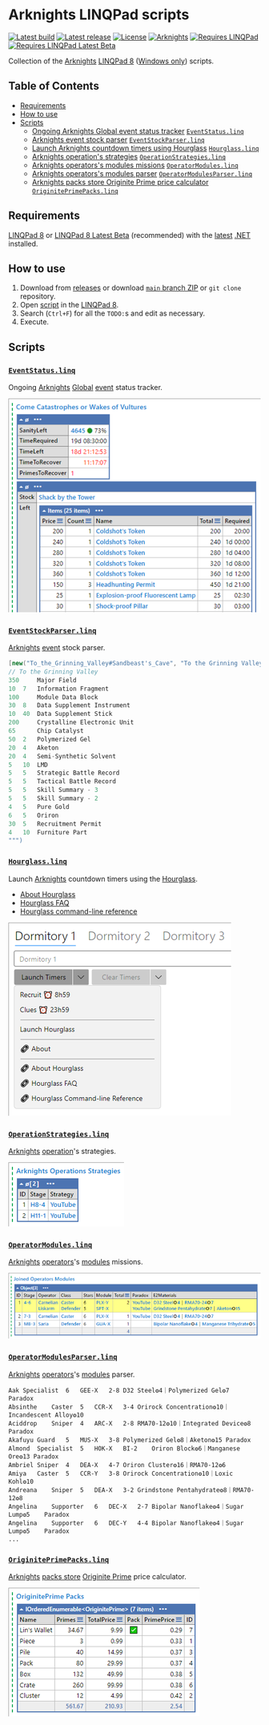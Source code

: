 ﻿# Arknights LINQPad scripts

[![Latest build](https://github.com/i2van/ArknightsLINQPad/workflows/build/badge.svg)](https://github.com/i2van/ArknightsLINQPad/actions)
[![Latest release](https://img.shields.io/github/downloads/i2van/ArknightsLINQPad/total.svg)](https://github.com/i2van/ArknightsLINQPad/releases/latest)
[![License](https://img.shields.io/badge/license-MIT-orange)](https://opensource.org/licenses/MIT)
[![Arknights](https://img.shields.io/badge/arknights-wiki-black)](https://arknights.wiki.gg)
[![Requires LINQPad](https://img.shields.io/badge/requires-linqpad%208-teal)](https://www.linqpad.net/Download.aspx)
[![Requires LINQPad Latest Beta](https://img.shields.io/badge/recommended-linqpad%208%20beta-blue)](https://www.linqpad.net/LINQPad8.aspx#beta)

Collection of the [Arknights](https://arknights.wiki.gg) [LINQPad 8](https://www.linqpad.net) ([Windows only](https://forum.linqpad.net/discussion/1983/roadmap-for-cross-platform-ubuntu-linux)) scripts.

## Table of Contents ##

* [Requirements](#requirements)
* [How to use](#how-to-use)
* [Scripts](#scripts)
  * [Ongoing Arknights Global event status tracker](#eventstatuslinq) [`EventStatus.linq`](https://github.com/i2van/ArknightsLINQPad/blob/main/EventStatus.linq)
  * [Arknights event stock parser](#eventstockparserlinq) [`EventStockParser.linq`](https://github.com/i2van/ArknightsLINQPad/blob/main/EventStockParser.linq)
  * [Launch Arknights countdown timers using Hourglass](#hourglasslinq) [`Hourglass.linq`](https://github.com/i2van/ArknightsLINQPad/blob/main/Hourglass.linq)
  * [Arknights operation's strategies](#operationstrategieslinq) [`OperationStrategies.linq`](https://github.com/i2van/ArknightsLINQPad/blob/main/OperationStrategies.linq)
  * [Arknights operators's modules missions](#operatormoduleslinq) [`OperatorModules.linq`](https://github.com/i2van/ArknightsLINQPad/blob/main/OperatorModules.linq)
  * [Arknights operators's modules parser](#operatormodulesparserlinq) [`OperatorModulesParser.linq`](https://github.com/i2van/ArknightsLINQPad/blob/main/OperatorModulesParser.linq)
  * [Arknights packs store Originite Prime price calculator](#originiteprimepackslinq) [`OriginitePrimePacks.linq`](https://github.com/i2van/ArknightsLINQPad/blob/main/OriginitePrimePacks.linq)

## Requirements

[LINQPad 8](https://www.linqpad.net/Download.aspx) or [LINQPad 8 Latest Beta](https://www.linqpad.net/LINQPad8.aspx#beta) (recommended) with the [latest](https://dotnet.microsoft.com/en-us/download/dotnet/latest) [.NET](https://dotnet.microsoft.com/en-us/download/dotnet) installed.

## How to use

1. Download from [releases](https://github.com/i2van/ArknightsLINQPad/releases) or download [`main` branch ZIP](https://github.com/i2van/ArknightsLINQPad/archive/refs/heads/main.zip) or `git clone` repository.
2. Open [script](#scripts) in the [LINQPad 8](https://www.linqpad.net/Download.aspx).
3. Search (`Ctrl+F`) for all the `TODO:`s and edit as necessary.
4. Execute.

## Scripts

### [`EventStatus.linq`](https://github.com/i2van/ArknightsLINQPad/blob/main/EventStatus.linq)

Ongoing [Arknights](https://arknights.wiki.gg) [Global](https://arknights.wiki.gg/wiki/Arknights#Global) [event](https://arknights.wiki.gg/wiki/Event) status tracker.

![EventStatus.linq](img/EventStatus.png)

### [`EventStockParser.linq`](https://github.com/i2van/ArknightsLINQPad/blob/main/EventStockParser.linq)

[Arknights](https://arknights.wiki.gg) [event](https://arknights.wiki.gg/wiki/Event) stock parser.

```csharp
[new("To_the_Grinning_Valley#Sandbeast's_Cave", "To the Grinning Valley", "Spicy_Bottletree_Sap")] = new("""
// To the Grinning Valley
350		Major Field
10	7	Information Fragment
100		Module Data Block
30	8	Data Supplement Instrument
10	40	Data Supplement Stick
200		Crystalline Electronic Unit
65		Chip Catalyst
50	2	Polymerized Gel
20	4	Aketon
20	4	Semi-Synthetic Solvent
5	10	LMD
5	5	Strategic Battle Record
5	5	Tactical Battle Record
5	5	Skill Summary - 3
5	5	Skill Summary - 2
4	5	Pure Gold
6	5	Oriron
30	5	Recruitment Permit
4	10	Furniture Part
""")
```

### [`Hourglass.linq`](https://github.com/i2van/ArknightsLINQPad/blob/main/Hourglass.linq)

Launch [Arknights](https://arknights.wiki.gg) countdown timers using the [Hourglass](https://github.com/i2van/hourglass).

* [About Hourglass](https://github.com/i2van/hourglass/blob/develop/README.md)
* [Hourglass FAQ](https://github.com/i2van/hourglass/blob/develop/FAQ.md)
* [Hourglass command-line reference](https://github.com/i2van/hourglass/blob/develop/Hourglass/Resources/Usage.txt)

![Hourglass.linq](img/Hourglass.png)

### [`OperationStrategies.linq`](https://github.com/i2van/ArknightsLINQPad/blob/main/OperationStrategies.linq)

[Arknights](https://arknights.wiki.gg) [operation](https://arknights.wiki.gg/wiki/Operation)'s strategies.

![OperationStrategies.linq](img/OperationStrategies.png)

### [`OperatorModules.linq`](https://github.com/i2van/ArknightsLINQPad/blob/main/OperatorModules.linq)

[Arknights](https://arknights.wiki.gg) [operators](https://arknights.wiki.gg/wiki/Operator)'s [modules](https://arknights.wiki.gg/wiki/Operator_Module) missions.

![OperatorModules.linq](img/OperatorModules.png)

### [`OperatorModulesParser.linq`](https://github.com/i2van/ArknightsLINQPad/blob/main/OperatorModulesParser.linq)

[Arknights](https://arknights.wiki.gg) [operators](https://arknights.wiki.gg/wiki/Operator)'s [modules](https://arknights.wiki.gg/wiki/Operator_Module) parser.

```text
Aak	Specialist	6	GEE-X	2-8	D32 Steel❂4｜Polymerized Gel❂7	Paradox
Absinthe	Caster	5	CCR-X	3-4	Orirock Concentration❂10｜Incandescent Alloy❂10
Aciddrop	Sniper	4	ARC-X	2-8	RMA70-12❂10｜Integrated Device❂8	Paradox
Akafuyu	Guard	5	MUS-X	3-8	Polymerized Gel❂8｜Aketon❂15	Paradox
Almond	Specialist	5	HOK-X	BI-2	Oriron Block❂6｜Manganese Ore❂13	Paradox
Ambriel	Sniper	4	DEA-X	4-7	Oriron Cluster❂16｜RMA70-12❂6
Amiya	Caster	5	CCR-Y	3-8	Orirock Concentration❂10｜Loxic Kohl❂10
Andreana	Sniper	5	DEA-X	3-2	Grindstone Pentahydrate❂8｜RMA70-12❂8
Angelina	Supporter	6	DEC-X	2-7	Bipolar Nanoflake❂4｜Sugar Lump❂5	Paradox
Angelina	Supporter	6	DEC-Y	4-4	Bipolar Nanoflake❂4｜Sugar Lump❂5	Paradox
...
```

### [`OriginitePrimePacks.linq`](https://github.com/i2van/ArknightsLINQPad/blob/main/OriginitePrimePacks.linq)

[Arknights](https://arknights.wiki.gg) [packs store](https://arknights.wiki.gg/wiki/Packs_Store) [Originite Prime](https://arknights.wiki.gg/wiki/Originite_Prime) price calculator.

![OperatorModules.linq](img/OriginitePrimePacks.png)
